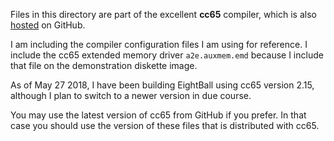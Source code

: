 Files in this directory are part of the excellent **cc65** compiler, which is also [hosted](http://github.com/cc65/cc65) on GitHub.

I am including the compiler configuration files I am using for reference.  I include the cc65 extended memory driver `a2e.auxmem.emd` because I include that file on the demonstration diskette image.

As of May 27 2018, I have been building EightBall using cc65 version 2.15, although I plan to switch to a newer version in due course.

You may use the latest version of cc65 from GitHub if you prefer.  In that case you should use the version of these files that is distributed with cc65.
